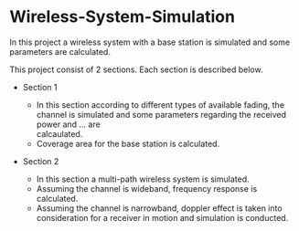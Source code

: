 # Wireless-System-Simulation
In this project a wireless system with a base station is simulated and some parameters are calculated.

This project consist of 2 sections. Each section is described below.

- Section 1
    * In this section according to different types of available fading, the channel is simulated and some parameters regarding the received power and ... are  
       calcaulated.
    * Coverage area for the base station is calculated.

- Section 2
    * In this section a multi-path wireless system is simulated.
    * Assuming the channel is wideband, frequency response is calculated.
    * Assuming the channel is narrowband, doppler effect is taken into consideration for a receiver in motion and simulation is conducted.
